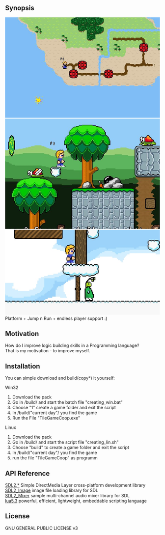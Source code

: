 ## Synopsis
![Overworld](https://github.com/pyrun/TileGameCoop/blob/master/ideen/ingame_2.jpg)
![Grasland](https://github.com/pyrun/TileGameCoop/blob/master/ideen/ingame_3.jpg)
![Clouds world](https://github.com/pyrun/TileGameCoop/blob/master/ideen/ingame_1.jpg)
<br>
Platform + Jump n Run + endless player support :)

## Motivation

How do I improve logic building skills in a Programming language? <br> That is my motivation - to improve myself.

## Installation

You can simple download and build(copy*) it yourself:

Win32
1. Download the pack
2. Go in /build/ and start the batch file "creating_win.bat"
3. Choose "1" create a game folder and exit the script
4. In /build/"current day"/ you find the game
5. Run the File "TileGameCoop.exe"

Linux
1. Download the pack
2. Go in /build/ and start the script file "creating_lin.sh"
3. Choose "build" to create a game folder and exit the script
4. In /build/"current day"/ you find the game
5. run the file "TileGameCoop" as programm

## API Reference

[SDL2.*](http://libsdl.org/) Simple DirectMedia Layer cross-platform development library<br>
[SDL2_Image](https://www.libsdl.org/projects/SDL_image/)  image file loading library for SDL<br>
[SDL2_Mixer](https://www.libsdl.org/projects/SDL_mixer/) sample multi-channel audio mixer library for SDL<br>
[lua5.3](https://www.lua.org/) powerful, efficient, lightweight, embeddable scripting language<br>

## License

GNU GENERAL PUBLIC LICENSE v3
